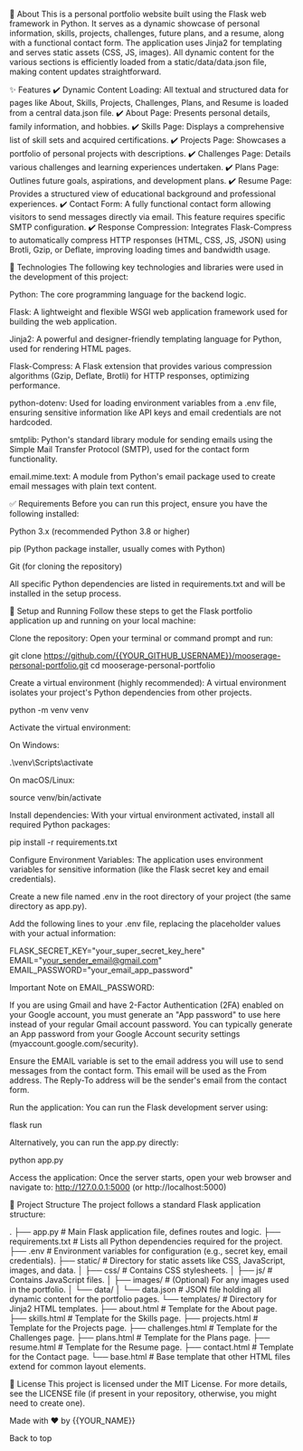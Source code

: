 :dart: About
This is a personal portfolio website built using the Flask web framework in Python. It serves as a dynamic showcase of personal information, skills, projects, challenges, future plans, and a resume, along with a functional contact form. The application uses Jinja2 for templating and serves static assets (CSS, JS, images). All dynamic content for the various sections is efficiently loaded from a static/data/data.json file, making content updates straightforward.

:sparkles: Features
:heavy_check_mark: Dynamic Content Loading: All textual and structured data for pages like About, Skills, Projects, Challenges, Plans, and Resume is loaded from a central data.json file.
:heavy_check_mark: About Page: Presents personal details, family information, and hobbies.
:heavy_check_mark: Skills Page: Displays a comprehensive list of skill sets and acquired certifications.
:heavy_check_mark: Projects Page: Showcases a portfolio of personal projects with descriptions.
:heavy_check_mark: Challenges Page: Details various challenges and learning experiences undertaken.
:heavy_check_mark: Plans Page: Outlines future goals, aspirations, and development plans.
:heavy_check_mark: Resume Page: Provides a structured view of educational background and professional experiences.
:heavy_check_mark: Contact Form: A fully functional contact form allowing visitors to send messages directly via email. This feature requires specific SMTP configuration.
:heavy_check_mark: Response Compression: Integrates Flask-Compress to automatically compress HTTP responses (HTML, CSS, JS, JSON) using Brotli, Gzip, or Deflate, improving loading times and bandwidth usage.

:rocket: Technologies
The following key technologies and libraries were used in the development of this project:

Python: The core programming language for the backend logic.

Flask: A lightweight and flexible WSGI web application framework used for building the web application.

Jinja2: A powerful and designer-friendly templating language for Python, used for rendering HTML pages.

Flask-Compress: A Flask extension that provides various compression algorithms (Gzip, Deflate, Brotli) for HTTP responses, optimizing performance.

python-dotenv: Used for loading environment variables from a .env file, ensuring sensitive information like API keys and email credentials are not hardcoded.

smtplib: Python's standard library module for sending emails using the Simple Mail Transfer Protocol (SMTP), used for the contact form functionality.

email.mime.text: A module from Python's email package used to create email messages with plain text content.

:white_check_mark: Requirements
Before you can run this project, ensure you have the following installed:

Python 3.x (recommended Python 3.8 or higher)

pip (Python package installer, usually comes with Python)

Git (for cloning the repository)

All specific Python dependencies are listed in requirements.txt and will be installed in the setup process.

:checkered_flag: Setup and Running
Follow these steps to get the Flask portfolio application up and running on your local machine:

Clone the repository:
Open your terminal or command prompt and run:

git clone https://github.com/{{YOUR_GITHUB_USERNAME}}/mooserage-personal-portfolio.git
cd mooserage-personal-portfolio

Create a virtual environment (highly recommended):
A virtual environment isolates your project's Python dependencies from other projects.

python -m venv venv

Activate the virtual environment:

On Windows:

.\venv\Scripts\activate

On macOS/Linux:

source venv/bin/activate

Install dependencies:
With your virtual environment activated, install all required Python packages:

pip install -r requirements.txt

Configure Environment Variables:
The application uses environment variables for sensitive information (like the Flask secret key and email credentials).

Create a new file named .env in the root directory of your project (the same directory as app.py).

Add the following lines to your .env file, replacing the placeholder values with your actual information:

FLASK_SECRET_KEY="your_super_secret_key_here"
EMAIL="your_sender_email@gmail.com"
EMAIL_PASSWORD="your_email_app_password"

Important Note on EMAIL_PASSWORD:

If you are using Gmail and have 2-Factor Authentication (2FA) enabled on your Google account, you must generate an "App password" to use here instead of your regular Gmail account password. You can typically generate an App password from your Google Account security settings (myaccount.google.com/security).

Ensure the EMAIL variable is set to the email address you will use to send messages from the contact form. This email will be used as the From address. The Reply-To address will be the sender's email from the contact form.

Run the application:
You can run the Flask development server using:

flask run

Alternatively, you can run the app.py directly:

python app.py

Access the application:
Once the server starts, open your web browser and navigate to:
http://127.0.0.1:5000 (or http://localhost:5000)

:file_folder: Project Structure
The project follows a standard Flask application structure:

.
├── app.py                  # Main Flask application file, defines routes and logic.
├── requirements.txt        # Lists all Python dependencies required for the project.
├── .env                    # Environment variables for configuration (e.g., secret key, email credentials).
├── static/                 # Directory for static assets like CSS, JavaScript, images, and data.
│   ├── css/                # Contains CSS stylesheets.
│   ├── js/                 # Contains JavaScript files.
│   ├── images/             # (Optional) For any images used in the portfolio.
│   └── data/
│       └── data.json       # JSON file holding all dynamic content for the portfolio pages.
└── templates/              # Directory for Jinja2 HTML templates.
    ├── about.html          # Template for the About page.
    ├── skills.html         # Template for the Skills page.
    ├── projects.html       # Template for the Projects page.
    ├── challenges.html     # Template for the Challenges page.
    ├── plans.html          # Template for the Plans page.
    ├── resume.html         # Template for the Resume page.
    ├── contact.html        # Template for the Contact page.
    └── base.html           # Base template that other HTML files extend for common layout elements.

:memo: License
This project is licensed under the MIT License. For more details, see the LICENSE file (if present in your repository, otherwise, you might need to create one).

Made with :heart: by {{YOUR_NAME}}

Back to top